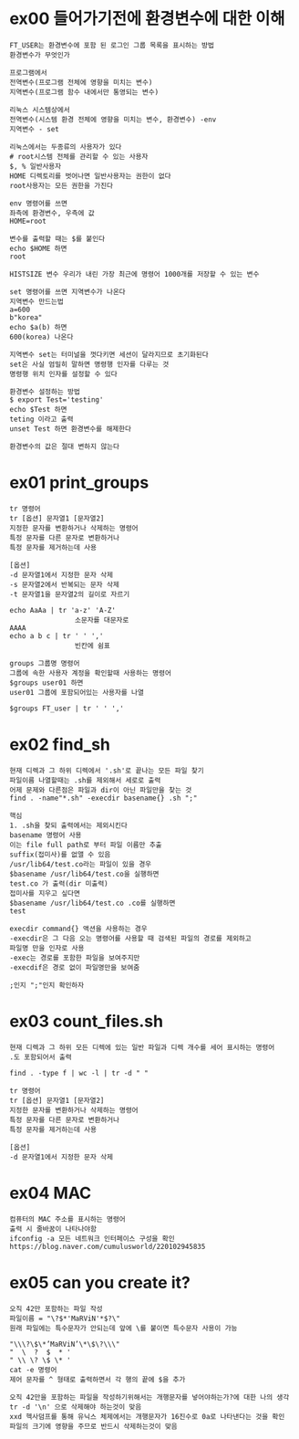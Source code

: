 # ex00 들어가기전에 환경변수에 대한 이해
	FT_USER는 환경변수에 포함 된 로그인 그룹 목록을 표시하는 방법
	환경변수가 무엇인가
	
	프로그램에서
	전역변수(프로그램 전체에 영향을 미치는 변수)
	지역변수(프로그램 함수 내에서만 통영되는 변수)
	
	리눅스 시스템상에서
	전역변수(시스템 환경 전체에 영향을 미치는 변수, 환경변수) -env
	지역변수 - set
	
	리눅스에서는 두종류의 사용자가 있다
	# root시스템 전체를 관리할 수 있는 사용자
	$, % 일반사용자
	HOME 디렉토리를 벗어나면 일반사용자는 권한이 없다
	root사용자는 모든 권한을 가진다
	
	env 명령어를 쓰면
	좌측에 환경변수, 우측에 값
	HOME=root
	
	변수를 출력할 때는 $를 붙인다
	echo $HOME 하면
	root
	
	HISTSIZE 변수 우리가 내린 가장 최근에 명령어 1000개를 저장할 수 있는 변수
	
	set 명령어를 쓰면 지역변수가 나온다
	지역변수 만드는법
	a=600
	b"korea"
	echo $a(b) 하면
	600(korea) 나온다
	
	지역변수 set는 터미널을 껏다키면 세션이 달라지므로 초기화된다
	set은 사실 엄밀히 말하면 명령행 인자를 다루는 것
	명령행 위치 인자를 설정할 수 있다
	
	환경변수 설정하는 방법
	$ export Test='testing'
	echo $Test 하면
	teting 이라고 출력
	unset Test 하면 환경변수를 해제한다
	
	환경변수의 값은 절대 변하지 않는다
# ex01 print_groups	
	tr 명령어
	tr [옵션] 문자열1 [문자열2]
	지정한 문자를 변환하거나 삭제하는 명령어
	특정 문자를 다른 문자로 변환하거나
	특정 문자를 제거하는데 사용
	
	[옵션]
	-d 문자열1에서 지정한 문자 삭제
	-s 문자열2에서 반복되는 문자 삭제
	-t 문자열1을 문자열2의 길이로 자르기
	
	echo AaAa | tr 'a-z' 'A-Z'
					소문자를 대문자로
	AAAA
	echo a b c | tr ' ' ','
					빈칸에 쉼표
	
	groups 그룹명 명령어
	그룹에 속한 사용자 계정을 확인할때 사용하는 명령어
	$groups user01 하면
	user01 그룹에 포함되어있는 사용자를 나열
	
	$groups FT_user | tr ' ' ','
	
# ex02 find_sh
	현재 디렉과 그 하위 디렉에서 '.sh'로 끝나는 모든 파일 찾기
	파일이름 나열할때는 .sh를 제외해서 세로로 출력
	어제 문제와 다른점은 파일과 dir이 아닌 파일만을 찾는 것
	find . -name"*.sh" -execdir basename{} .sh ";"
	
	핵심
	1. .sh을 찾되 출력에서는 제외시킨다
	basename 명령어 사용
	이는 file full path로 부터 파일 이름만 추출
	suffix(접미사)를 없앨 수 있음
	/usr/lib64/test.co라는 파일이 있을 경우
	$basename /usr/lib64/test.co을 실행하면
	test.co 가 출력(dir 미출력)
	접미사를 지우고 싶다면
	$basename /usr/lib64/test.co .co를 실행하면
	test
	
	execdir command{} 액션을 사용하는 경우
	-execdir은 그 다음 오는 명령어를 사용할 때 검색된 파일의 경로를 제외하고
	파일명 만을 인자로 사용
	-exec는 경로를 포함한 파일을 보여주지만
	-execdif은 경로 없이 파일명만을 보여줌
	
	;인지 ";"인지 확인하자
	
# ex03 count_files.sh
	현재 디렉과 그 하위 모든 디렉에 있는 일반 파일과 디렉 개수를 세어 표시하는 명령어
	.도 포함되어서 출력
	
	find . -type f | wc -l | tr -d " " 
	
	tr 명령어
	tr [옵션] 문자열1 [문자열2]
	지정한 문자를 변환하거나 삭제하는 명령어
	특정 문자를 다른 문자로 변환하거나
	특정 문자를 제거하는데 사용
	
	[옵션]
	-d 문자열1에서 지정한 문자 삭제
	
# ex04 MAC
	컴퓨터의 MAC 주소를 표시하는 명령어
	출력 시 줄바꿈이 나타나야함
	ifconfig -a 모든 네트워크 인터페이스 구성을 확인
	https://blog.naver.com/cumulusworld/220102945835
	
# ex05 can you create it?
	오직 42만 포함하는 파일 작성
	파일이름 = "\?$*'MaRViN'*$?\"
	원래 파일에는 특수문자가 안되는데 앞에 \를 붙이면 특수문자 사용이 가능
	
	"\\\?\$\*’MaRViN’\*\$\?\\\"
	"  \  ?  $  * '
	" \\ \? \$ \* '
	cat -e 명령어
	제어 문자를 ^ 형태로 출력하면서 각 행의 끝에 $을 추가
	
	오직 42만을 포함하는 파일을 작성하기위해서는 개행문자를 넣어야하는가?에 대한 나의 생각
	tr -d '\n' 으로 삭제해야 하는것이 맞음
	xxd 헥사덤프를 통해 유닉스 체제에서는 개행문자가 16진수로 0a로 나타낸다는 것을 확인
	파일의 크기에 영향을 주므로 반드시 삭제하는것이 맞음